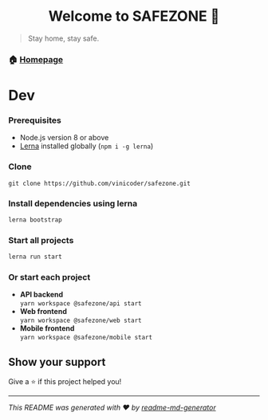 <h1 align="center">Welcome to SAFEZONE 👋</h1>
<p>
</p>

> Stay home, stay safe.

### 🏠 [Homepage](safezone.com.br)

# Dev

### Prerequisites

- Node.js version 8 or above
- [Lerna](https://github.com/lerna/lerna) installed globally (`npm i -g lerna`)

### Clone

`git clone https://github.com/vinicoder/safezone.git`

### Install dependencies using lerna

```sh
lerna bootstrap
```

### Start all projects

```sh
lerna run start
```

### Or start each project

- **API backend**  
  `yarn workspace @safezone/api start`
- **Web frontend**  
  `yarn workspace @safezone/web start`
- **Mobile frontend**  
  `yarn workspace @safezone/mobile start`

## Show your support

Give a ⭐️ if this project helped you!

---

_This README was generated with ❤️ by [readme-md-generator](https://github.com/kefranabg/readme-md-generator)_
